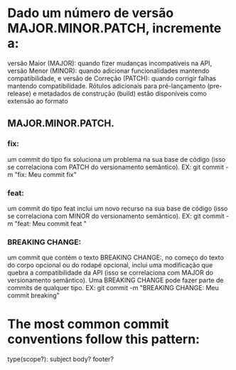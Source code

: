 # Dado um número de versão MAJOR.MINOR.PATCH, incremente a:

versão Maior (MAJOR): quando fizer mudanças incompatíveis na API,
versão Menor (MINOR): quando adicionar funcionalidades mantendo compatibilidade, e
versão de Correção (PATCH): quando corrigir falhas mantendo compatibilidade.
Rótulos adicionais para pré-lançamento (pre-release) e metadados de construção (build) estão disponíveis como extensão ao formato 

## MAJOR.MINOR.PATCH.

### fix: 
  um commit do tipo fix soluciona um problema na sua base de código (isso se correlaciona com PATCH do versionamento semântico).
  EX: git commit -m "fix: Meu commit fix"

### feat: 
  um commit do tipo feat inclui um novo recurso na sua base de código (isso se correlaciona com MINOR do versionamento semântico).
  EX: git commit -m "feat: Meu commit feat "

### BREAKING CHANGE: 
  um commit que contém o texto BREAKING CHANGE:, no começo do texto do corpo opcional ou do rodapé opcional, inclui uma modificação que quebra a compatibilidade da API (isso se correlaciona com MAJOR do versionamento semântico). Uma BREAKING CHANGE pode fazer parte de commits de qualquer tipo.
  EX: git commit -m "BREAKING CHANGE: Meu commit breaking"

# The most common commit conventions follow this pattern:
type(scope?): subject
body?
footer?
